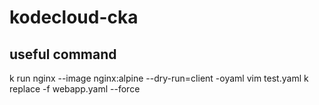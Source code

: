 # kodecloud-cka
## useful command
k run nginx --image nginx:alpine --dry-run=client -oyaml
vim test.yaml
k replace -f webapp.yaml --force
